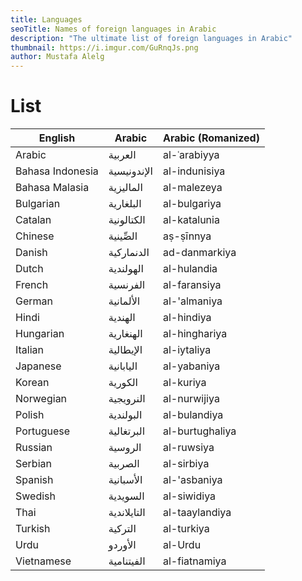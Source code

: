 ```yaml
---
title: Languages
seoTitle: Names of foreign languages in Arabic
description: "The ultimate list of foreign languages in Arabic"
thumbnail: https://i.imgur.com/GuRnqJs.png
author: Mustafa Alelg
---
```


# List

| English          | Arabic      | Arabic (Romanized) |
| ---------------- | ----------- | ------------------ |
| Arabic           | العربية     | al-ʿarabiyya       |
| Bahasa Indonesia | الإندونيسية | al-indunisiya      |
| Bahasa Malasia   | الماليزية   | al-malezeya        |
| Bulgarian        | البلغارية   | al-bulgariya       |
| Catalan          | الكتالونية  | al-katalunia       |
| Chinese          | الصِّينية     | aṣ-ṣīnnya          |
| Danish           | الدنماركية  | ad-danmarkiya      |
| Dutch            | الهولندية   | al-hulandia        |
| French           | الفرنسية    | al-faransiya       |
| German           | الألمانية   | al-'almaniya       |
| Hindi            | الهندية     | al-hindiya         |
| Hungarian        | الهنغارية   | al-hinghariya      |
| Italian          | الإيطالية   | al-iytaliya        |
| Japanese         | اليابانية   | al-yabaniya        |
| Korean           | الكورية     | al-kuriya          |
| Norwegian        | النرويجية   | al-nurwijiya       |
| Polish           | البولندية   | al-bulandiya       |
| Portuguese       | البرتغالية  | al-burtughaliya    |
| Russian          | الروسية     | al-ruwsiya         |
| Serbian          | الصربية     | al-sirbiya         |
| Spanish          | الأسبانية   | al-'asbaniya       |
| Swedish          | السويدية    | al-siwidiya        |
| Thai             | التايلاندية | al-taaylandiya     |
| Turkish          | التركية     | al-turkiya         |
| Urdu             | الأوردو     | al-Urdu            |
| Vietnamese       | الفيتنامية  | al-fiatnamiya      |
